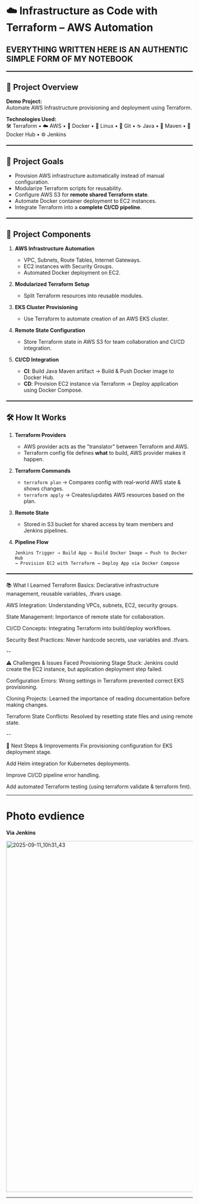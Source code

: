 # ☁️ Infrastructure as Code with Terraform – AWS Automation
## EVERYTHING WRITTEN HERE IS AN AUTHENTIC  SIMPLE FORM OF MY NOTEBOOK 
<div style="border-top: 2px solid black; margin: 20px 0;"></div>

## 📌 Project Overview
**Demo Project:**  
Automate AWS Infrastructure provisioning and deployment using Terraform.  

**Technologies Used:**  
🛠 Terraform • ☁️ AWS • 🐳 Docker • 🐧 Linux • 🔗 Git • ☕ Java • 🐘 Maven • 🐋 Docker Hub • ⚙ Jenkins  

<div style="border-top: 2px solid black; margin: 20px 0;"></div>

## 🎯 Project Goals
- Provision AWS infrastructure automatically instead of manual configuration.
- Modularize Terraform scripts for reusability.
- Configure AWS S3 for **remote shared Terraform state**.
- Automate Docker container deployment to EC2 instances.
- Integrate Terraform into a **complete CI/CD pipeline**.

<div style="border-top: 2px solid black; margin: 20px 0;"></div>

## 📂 Project Components
1. **AWS Infrastructure Automation**
   - VPC, Subnets, Route Tables, Internet Gateways.
   - EC2 instances with Security Groups.
   - Automated Docker deployment on EC2.
   
2. **Modularized Terraform Setup**
   - Split Terraform resources into reusable modules.
   
3. **EKS Cluster Provisioning**
   - Use Terraform to automate creation of an AWS EKS cluster.

4. **Remote State Configuration**
   - Store Terraform state in AWS S3 for team collaboration and CI/CD integration.

5. **CI/CD Integration**
   - **CI**: Build Java Maven artifact → Build & Push Docker image to Docker Hub.
   - **CD**: Provision EC2 instance via Terraform → Deploy application using Docker Compose.

<div style="border-top: 2px solid black; margin: 20px 0;"></div>

## 🛠 How It Works
1. **Terraform Providers**
   - AWS provider acts as the "translator" between Terraform and AWS.
   - Terraform config file defines **what** to build, AWS provider makes it happen.

2. **Terraform Commands**
   - `terraform plan` → Compares config with real-world AWS state & shows changes.
   - `terraform apply` → Creates/updates AWS resources based on the plan.

3. **Remote State**
   - Stored in S3 bucket for shared access by team members and Jenkins pipelines.

4. **Pipeline Flow**
   ```plaintext
   Jenkins Trigger → Build App → Build Docker Image → Push to Docker Hub
   → Provision EC2 with Terraform → Deploy App via Docker Compose
   
  <div style="border-top: 2px solid black; margin: 20px 0;"></div>

   📚 What I Learned
Terraform Basics: Declarative infrastructure management, reusable variables, .tfvars usage.

AWS Integration: Understanding VPCs, subnets, EC2, security groups.

State Management: Importance of remote state for collaboration.

CI/CD Concepts: Integrating Terraform into build/deploy workflows.

Security Best Practices: Never hardcode secrets, use variables and .tfvars.

--

⚠ Challenges & Issues Faced
Provisioning Stage Stuck: Jenkins could create the EC2 instance, but application deployment step failed.

Configuration Errors: Wrong settings in Terraform prevented correct EKS provisioning.

Cloning Projects: Learned the importance of reading documentation before making changes.

Terraform State Conflicts: Resolved by resetting state files and using remote state.

--

🔮 Next Steps & Improvements
Fix provisioning configuration for EKS deployment stage.

Add Helm integration for Kubernetes deployments.

Improve CI/CD pipeline error handling.

Add automated Terraform testing (using terraform validate & terraform fmt).

---
# Photo evdience 
**Via Jenkins**

<img width="1920" height="945" alt="2025-09-11_10h31_43" src="https://github.com/user-attachments/assets/87bad24f-99b3-40a2-a81b-d7d2eb4bd6be" />

---





